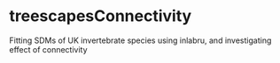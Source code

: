 # treescapesConnectivity
Fitting SDMs of UK invertebrate species using inlabru, and investigating effect of connectivity
